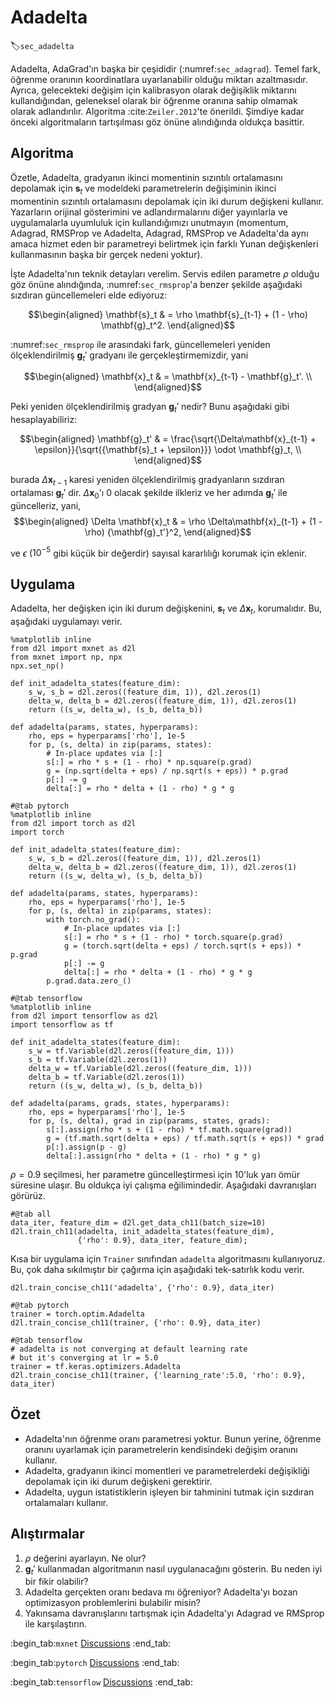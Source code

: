 # Adadelta
:label:`sec_adadelta`

Adadelta, AdaGrad'ın başka bir çeşididir (:numref:`sec_adagrad`). Temel fark, öğrenme oranının koordinatlara uyarlanabilir olduğu miktarı azaltmasıdır. Ayrıca, gelecekteki değişim için kalibrasyon olarak değişiklik miktarını kullandığından, geleneksel olarak bir öğrenme oranına sahip olmamak olarak adlandırılır. Algoritma :cite:`Zeiler.2012`'te önerildi. Şimdiye kadar önceki algoritmaların tartışılması göz önüne alındığında oldukça basittir.  

## Algoritma

Özetle, Adadelta, gradyanın ikinci momentinin sızıntılı ortalamasını depolamak için $\mathbf{s}_t$ ve modeldeki parametrelerin değişiminin ikinci momentinin sızıntılı ortalamasını depolamak için iki durum değişkeni kullanır. Yazarların orijinal gösterimini ve adlandırmalarını diğer yayınlarla ve uygulamalarla uyumluluk için kullandığımızı unutmayın (momentum, Adagrad, RMSProp ve Adadelta, Adagrad, RMSProp ve Adadelta'da aynı amaca hizmet eden bir parametreyi belirtmek için farklı Yunan değişkenleri kullanmasının başka bir gerçek nedeni yoktur).  

İşte Adadelta'nın teknik detayları verelim. Servis edilen parametre $\rho$ olduğu göz önüne alındığında, :numref:`sec_rmsprop`'a benzer şekilde aşağıdaki sızdıran güncellemeleri elde ediyoruz: 

$$\begin{aligned}
    \mathbf{s}_t & = \rho \mathbf{s}_{t-1} + (1 - \rho) \mathbf{g}_t^2.
\end{aligned}$$

:numref:`sec_rmsprop` ile arasındaki fark, güncellemeleri yeniden ölçeklendirilmiş $\mathbf{g}_t'$ gradyanı ile gerçekleştirmemizdir, yani

$$\begin{aligned}
    \mathbf{x}_t  & = \mathbf{x}_{t-1} - \mathbf{g}_t'. \\
\end{aligned}$$

Peki yeniden ölçeklendirilmiş gradyan $\mathbf{g}_t'$ nedir? Bunu aşağıdaki gibi hesaplayabiliriz: 

$$\begin{aligned}
    \mathbf{g}_t' & = \frac{\sqrt{\Delta\mathbf{x}_{t-1} + \epsilon}}{\sqrt{{\mathbf{s}_t + \epsilon}}} \odot \mathbf{g}_t, \\
\end{aligned}$$

burada $\Delta \mathbf{x}_{t-1}$ karesi yeniden ölçeklendirilmiş gradyanların sızdıran ortalaması $\mathbf{g}_t'$ dir. $\Delta \mathbf{x}_{0}$'ı $0$ olacak şekilde ilkleriz ve her adımda $\mathbf{g}_t'$ ile güncelleriz, yani,
$$\begin{aligned}
    \Delta \mathbf{x}_t & = \rho \Delta\mathbf{x}_{t-1} + (1 - \rho) {\mathbf{g}_t'}^2,
\end{aligned}$$

ve $\epsilon$ ($10^{-5}$ gibi küçük bir değerdir) sayısal kararlılığı korumak için eklenir. 

## Uygulama

Adadelta, her değişken için iki durum değişkenini, $\mathbf{s}_t$ ve $\Delta\mathbf{x}_t$, korumalıdır. Bu, aşağıdaki uygulamayı verir.

```{.python .input}
%matplotlib inline
from d2l import mxnet as d2l
from mxnet import np, npx
npx.set_np()

def init_adadelta_states(feature_dim):
    s_w, s_b = d2l.zeros((feature_dim, 1)), d2l.zeros(1)
    delta_w, delta_b = d2l.zeros((feature_dim, 1)), d2l.zeros(1)
    return ((s_w, delta_w), (s_b, delta_b))

def adadelta(params, states, hyperparams):
    rho, eps = hyperparams['rho'], 1e-5
    for p, (s, delta) in zip(params, states):
        # In-place updates via [:]
        s[:] = rho * s + (1 - rho) * np.square(p.grad)
        g = (np.sqrt(delta + eps) / np.sqrt(s + eps)) * p.grad
        p[:] -= g
        delta[:] = rho * delta + (1 - rho) * g * g
```

```{.python .input}
#@tab pytorch
%matplotlib inline
from d2l import torch as d2l
import torch

def init_adadelta_states(feature_dim):
    s_w, s_b = d2l.zeros((feature_dim, 1)), d2l.zeros(1)
    delta_w, delta_b = d2l.zeros((feature_dim, 1)), d2l.zeros(1)
    return ((s_w, delta_w), (s_b, delta_b))

def adadelta(params, states, hyperparams):
    rho, eps = hyperparams['rho'], 1e-5
    for p, (s, delta) in zip(params, states):
        with torch.no_grad():
            # In-place updates via [:]
            s[:] = rho * s + (1 - rho) * torch.square(p.grad)
            g = (torch.sqrt(delta + eps) / torch.sqrt(s + eps)) * p.grad
            p[:] -= g
            delta[:] = rho * delta + (1 - rho) * g * g
        p.grad.data.zero_()
```

```{.python .input}
#@tab tensorflow
%matplotlib inline
from d2l import tensorflow as d2l
import tensorflow as tf

def init_adadelta_states(feature_dim):
    s_w = tf.Variable(d2l.zeros((feature_dim, 1)))
    s_b = tf.Variable(d2l.zeros(1))
    delta_w = tf.Variable(d2l.zeros((feature_dim, 1)))
    delta_b = tf.Variable(d2l.zeros(1))
    return ((s_w, delta_w), (s_b, delta_b))

def adadelta(params, grads, states, hyperparams):
    rho, eps = hyperparams['rho'], 1e-5
    for p, (s, delta), grad in zip(params, states, grads):
        s[:].assign(rho * s + (1 - rho) * tf.math.square(grad))
        g = (tf.math.sqrt(delta + eps) / tf.math.sqrt(s + eps)) * grad
        p[:].assign(p - g)
        delta[:].assign(rho * delta + (1 - rho) * g * g)
```

$\rho = 0.9$ seçilmesi, her parametre güncelleştirmesi için 10'luk yarı ömür süresine ulaşır. Bu oldukça iyi çalışma eğilimindedir. Aşağıdaki davranışları görürüz.

```{.python .input}
#@tab all
data_iter, feature_dim = d2l.get_data_ch11(batch_size=10)
d2l.train_ch11(adadelta, init_adadelta_states(feature_dim),
               {'rho': 0.9}, data_iter, feature_dim);
```

Kısa bir uygulama için `Trainer` sınıfından `adadelta` algoritmasını kullanıyoruz. Bu, çok daha sıkılmıştır bir çağırma için aşağıdaki tek-satırlık kodu verir.

```{.python .input}
d2l.train_concise_ch11('adadelta', {'rho': 0.9}, data_iter)
```

```{.python .input}
#@tab pytorch
trainer = torch.optim.Adadelta
d2l.train_concise_ch11(trainer, {'rho': 0.9}, data_iter)
```

```{.python .input}
#@tab tensorflow
# adadelta is not converging at default learning rate
# but it's converging at lr = 5.0
trainer = tf.keras.optimizers.Adadelta
d2l.train_concise_ch11(trainer, {'learning_rate':5.0, 'rho': 0.9}, data_iter)
```

## Özet

* Adadelta'nın öğrenme oranı parametresi yoktur. Bunun yerine, öğrenme oranını uyarlamak için parametrelerin kendisindeki değişim oranını kullanır. 
* Adadelta, gradyanın ikinci momentleri ve parametrelerdeki değişikliği depolamak için iki durum değişkeni gerektirir. 
* Adadelta, uygun istatistiklerin işleyen bir tahminini tutmak için sızdıran ortalamaları kullanır. 

## Alıştırmalar

1. $\rho$ değerini ayarlayın. Ne olur?
1. $\mathbf{g}_t'$ kullanmadan algoritmanın nasıl uygulanacağını gösterin. Bu neden iyi bir fikir olabilir?
1. Adadelta gerçekten oranı bedava mı öğreniyor? Adadelta'yı bozan optimizasyon problemlerini bulabilir misin?
1. Yakınsama davranışlarını tartışmak için Adadelta'yı Adagrad ve RMSprop ile karşılaştırın.

:begin_tab:`mxnet`
[Discussions](https://discuss.d2l.ai/t/357)
:end_tab:

:begin_tab:`pytorch`
[Discussions](https://discuss.d2l.ai/t/1076)
:end_tab:

:begin_tab:`tensorflow`
[Discussions](https://discuss.d2l.ai/t/1077)
:end_tab:
